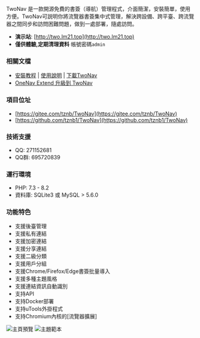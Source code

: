 TwoNav 是一款開源免費的書簽（導航）管理程式，介面簡潔，安裝簡單，使用方便。TwoNav可説明你將流覽器書簽集中式管理，解決跨設備、跨平臺、跨流覽器之間同步和訪問困難問題，做到一處部署，隨處訪問。

- **演示站**: [http://two.lm21.top](http://two.lm21.top) 
- **僅供體驗,定期清理資料** 帳號密碼`admin`


### 相關文檔
* [安裝教程](https://gitee.com/tznb/TwoNav/wikis/pages?sort_id=7968668&doc_id=3767990) | [使用說明](https://gitee.com/tznb/TwoNav/wikis) | [下載TwoNav](https://gitee.com/tznb/TwoNav/releases)
* [OneNav Extend 升級到 TwoNav](https://gitee.com/tznb/OneNav/wikis/pages?sort_id=7955135&doc_id=2439895)

### 項目位址
- [https://gitee.com/tznb/TwoNav](https://gitee.com/tznb/TwoNav)
- [https://github.com/tznb1/TwoNav](https://github.com/tznb1/TwoNav)

### 技術支援
- QQ: 271152681
- QQ群: 695720839

### 運行環境
* PHP: 7.3 - 8.2 
* 資料庫: SQLite3 或 MySQL > 5.6.0

### 功能特色
* 支援後臺管理
* 支援私有連結
* 支援加密連結
* 支援分享連結
* 支援二級分類
* 支援用戶分組
* 支援Chrome/Firefox/Edge書簽批量導入
* 支援多種主題風格
* 支援連結資訊自動識別
* 支持API
* 支持Docker部署
* 支持uTools外掛程式
* 支持Chromium內核的[流覽器擴展]

![](https://foruda.gitee.com/images/1680680754989095293/fcc56e76_10359480.jpeg "主頁預覽")
![](https://foruda.gitee.com/images/1680680836189756220/8c227c34_10359480.jpeg "主題範本")
